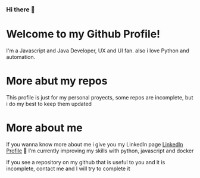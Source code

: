 ### Hi there 👋

# Welcome to my Github Profile!

I'm a Javascript and Java Developer, UX and UI fan. also i love Python and automation.  

# More abut my repos

This profile is just for my personal proyects, some repos are incomplete, but i do my best to keep them updated


# More about me

If you wanna know more about me i give you my Linkedln page  [Linkedln Profile](https://www.linkedin.com/in/carlos-contreras-9aa078126/)
🌱 I’m currently improving my skills with python, javascript and docker

If you see a repository on my github that is useful to you and it is incomplete, contact me and I will try to complete it
